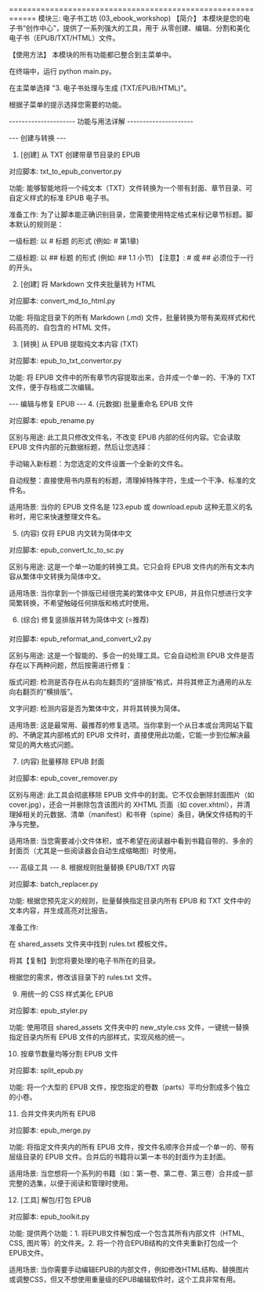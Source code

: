 ============================================================
模块三: 电子书工坊 (03_ebook_workshop)
【简介】
本模块是您的电子书“创作中心”，提供了一系列强大的工具，用于
从零创建、编辑、分割和美化电子书（EPUB/TXT/HTML）文件。

【使用方法】
本模块的所有功能都已整合到主菜单中。

在终端中，运行 python main.py。

在主菜单选择 "3. 电子书处理与生成 (TXT/EPUB/HTML)"。

根据子菜单的提示选择您需要的功能。

--------------------- 功能与用法详解 ---------------------

--- 创建与转换 ---
1. [创建] 从 TXT 创建带章节目录的 EPUB

对应脚本: txt_to_epub_convertor.py

功能: 能够智能地将一个纯文本（TXT）文件转换为一个带有封面、章节目录、可自定义样式的标准 EPUB 电子书。

准备工作: 为了让脚本能正确识别目录，您需要使用特定格式来标记章节标题。脚本默认的规则是：

一级标题: 以 # 标题 的形式 (例如: # 第1章)

二级标题: 以 ## 标题 的形式 (例如: ## 1.1 小节)
【注意】: # 或 ## 必须位于一行的开头。

2. [创建] 将 Markdown 文件夹批量转为 HTML

对应脚本: convert_md_to_html.py

功能: 将指定目录下的所有 Markdown (.md) 文件，批量转换为带有美观样式和代码高亮的、自包含的 HTML 文件。

3. [转换] 从 EPUB 提取纯文本内容 (TXT)

对应脚本: epub_to_txt_convertor.py

功能: 将 EPUB 文件中的所有章节内容提取出来，合并成一个单一的、干净的 TXT 文件，便于存档或二次编辑。

--- 编辑与修复 EPUB ---
4. (元数据) 批量重命名 EPUB 文件

对应脚本: epub_rename.py

区别与用途: 此工具只修改文件名，不改变 EPUB 内部的任何内容。它会读取 EPUB 文件内部的元数据标题，然后让您选择：

手动输入新标题：为您选定的文件设置一个全新的文件名。

自动规整：直接使用书内原有的标题，清理掉特殊字符，生成一个干净、标准的文件名。

适用场景: 当你的 EPUB 文件名是 123.epub 或 download.epub 这种无意义的名称时，用它来快速整理文件名。

5. (内容) 仅将 EPUB 内文转为简体中文

对应脚本: epub_convert_tc_to_sc.py

区别与用途: 这是一个单一功能的转换工具。它只会将 EPUB 文件内的所有文本内容从繁体中文转换为简体中文。

适用场景: 当你拿到一个排版已经很完美的繁体中文 EPUB，并且你只想进行文字简繁转换，不希望触碰任何排版和格式时使用。

6. (综合) 修复竖排版并转为简体中文 (⭐推荐)

对应脚本: epub_reformat_and_convert_v2.py

区别与用途: 这是一个智能的、多合一的处理工具。它会自动检测 EPUB 文件是否存在以下两种问题，然后按需进行修复：

版式问题: 检测是否存在从右向左翻页的“竖排版”格式，并将其修正为通用的从左向右翻页的“横排版”。

文字问题: 检测内容是否为繁体中文，并将其转换为简体。

适用场景: 这是最常用、最推荐的修复选项。当你拿到一个从日本或台湾网站下载的、不确定其内部格式的 EPUB 文件时，直接使用此功能，它能一步到位解决最常见的两大格式问题。

7. (内容) 批量移除 EPUB 封面

对应脚本: epub_cover_remover.py

区别与用途: 此工具会彻底移除 EPUB 文件中的封面。它不仅会删除封面图片（如 cover.jpg），还会一并删除包含该图片的 XHTML 页面（如 cover.xhtml），并清理掉相关的元数据、清单（manifest）和书脊（spine）条目，确保文件结构的干净与完整。

适用场景: 当您需要减小文件体积，或不希望在阅读器中看到书籍自带的、多余的封面页（尤其是一些阅读器会自动生成缩略图）时使用。

--- 高级工具 ---
8. 根据规则批量替换 EPUB/TXT 内容

对应脚本: batch_replacer.py

功能: 根据您预先定义的规则，批量替换指定目录内所有 EPUB 和 TXT 文件中的文本内容，并生成高亮对比报告。

准备工作:

在 shared_assets 文件夹中找到 rules.txt 模板文件。

将其【复制】到您将要处理的电子书所在的目录。

根据您的需求，修改该目录下的 rules.txt 文件。

9. 用统一的 CSS 样式美化 EPUB

对应脚本: epub_styler.py

功能: 使用项目 shared_assets 文件夹中的 new_style.css 文件，一键统一替换指定目录内所有 EPUB 文件的内部样式，实现风格的统一。

10. 按章节数量均等分割 EPUB 文件

对应脚本: split_epub.py

功能: 将一个大型的 EPUB 文件，按您指定的卷数（parts）平均分割成多个独立的小卷。

11. 合并文件夹内所有 EPUB

对应脚本: epub_merge.py

功能: 将指定文件夹内的所有 EPUB 文件，按文件名顺序合并成一个单一的、带有层级目录的 EPUB 文件。合并后的书籍将以第一本书的封面作为主封面。

适用场景: 当您想将一个系列的书籍（如：第一卷、第二卷、第三卷）合并成一部完整的选集，以便于阅读和管理时使用。

12. [工具] 解包/打包 EPUB

对应脚本: epub_toolkit.py

功能: 提供两个功能：1. 将EPUB文件解包成一个包含其所有内部文件（HTML, CSS, 图片等）的文件夹。2. 将一个符合EPUB结构的文件夹重新打包成一个EPUB文件。

适用场景: 当你需要手动编辑EPUB的内部文件，例如修改HTML结构、替换图片或调整CSS，但又不想使用重量级的EPUB编辑软件时，这个工具非常有用。